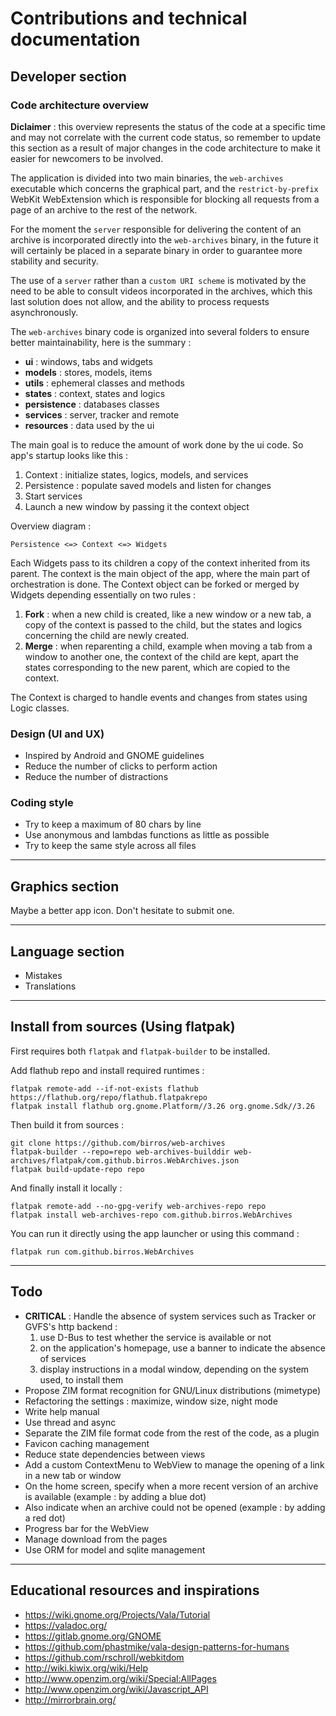 # Contributions and technical documentation

## Developer section

### Code architecture overview

__Diclaimer__ : this overview represents the status of the code at a specific
time and may not correlate with the current code status, so remember to update
this section as a result of major changes in the code architecture to make it
easier for newcomers to be involved.

The application is divided into two main binaries, the `web-archives` executable
which concerns the graphical part, and the `restrict-by-prefix` WebKit
WebExtension which is responsible for blocking all requests from a page of an
archive to the rest of the network.

For the moment the `server` responsible for delivering the content of an archive
is incorporated directly into the `web-archives` binary, in the future it will
certainly be placed in a separate binary in order to guarantee more stability
and security.

The use of a `server` rather than a `custom URI scheme` is motivated by the need
to be able to consult videos incorporated in the archives, which this last
solution does not allow, and the ability to process requests asynchronously.

The `web-archives` binary code is organized into several folders to ensure
better maintainability, here is the summary :
- __ui__ : windows, tabs and widgets
- __models__ : stores, models, items
- __utils__ : ephemeral classes and methods
- __states__ : context, states and logics
- __persistence__ : databases classes
- __services__ : server, tracker and remote
- __resources__ : data used by the ui

The main goal is to reduce the amount of work done by the ui code. So app's
startup looks like this :
1. Context : initialize states, logics, models, and services
2. Persistence : populate saved models and listen for changes
3. Start services
4. Launch a new window by passing it the context object

Overview diagram :

    Persistence <=> Context <=> Widgets


Each Widgets pass to its children a copy of the context inherited from its
parent. The context is the main object of the app, where the main part of
orchestration is done. The Context object can be forked or merged by Widgets
depending essentially on two rules :
1. __Fork__ : when a new child is created, like a new window or a new tab, a
copy of the context is passed to the child, but the states and logics concerning
the child are newly created.
2. __Merge__ : when reparenting a child, example when moving a tab from a window
to another one, the context of the child are kept, apart the states
corresponding to the new parent, which are copied to the context.

The Context is charged to handle events and changes from states using Logic
classes.

### Design (UI and UX)

- Inspired by Android and GNOME guidelines
- Reduce the number of clicks to perform action
- Reduce the number of distractions

### Coding style

- Try to keep a maximum of 80 chars by line
- Use anonymous and lambdas functions as little as possible
- Try to keep the same style across all files

---

## Graphics section

Maybe a better app icon. Don't hesitate to submit one.

---

## Language section

- Mistakes
- Translations

---

## Install from sources (Using flatpak)

First requires both `flatpak` and `flatpak-builder` to be installed.

Add flathub repo and install required runtimes :

    flatpak remote-add --if-not-exists flathub https://flathub.org/repo/flathub.flatpakrepo
    flatpak install flathub org.gnome.Platform//3.26 org.gnome.Sdk//3.26

Then build it from sources :

    git clone https://github.com/birros/web-archives
    flatpak-builder --repo=repo web-archives-builddir web-archives/flatpak/com.github.birros.WebArchives.json
    flatpak build-update-repo repo

And finally install it locally :

    flatpak remote-add --no-gpg-verify web-archives-repo repo
    flatpak install web-archives-repo com.github.birros.WebArchives

You can run it directly using the app launcher or using this command :

    flatpak run com.github.birros.WebArchives

---

## Todo

- __CRITICAL__ : Handle the absence of system services such as Tracker or GVFS's
http backend :
  1. use D-Bus to test whether the service is available or not
  2. on the application's homepage, use a banner to indicate the absence of
  services
  3. display instructions in a modal window, depending on the system used, to
  install them
- Propose ZIM format recognition for GNU/Linux distributions (mimetype)
- Refactoring the settings : maximize, window size, night mode
- Write help manual
- Use thread and async
- Separate the ZIM file format code from the rest of the code, as a plugin
- Favicon caching management
- Reduce state dependencies between views
- Add a custom ContextMenu to WebView to manage the opening of a link in a new
tab or window
- On the home screen, specify when a more recent version of an archive is
available (example : by adding a blue dot)
- Also indicate when an archive could not be opened (example : by adding a red
dot)
- Progress bar for the WebView
- Manage download from the pages
- Use ORM for model and sqlite management

---

## Educational resources and inspirations

- https://wiki.gnome.org/Projects/Vala/Tutorial
- https://valadoc.org/
- https://gitlab.gnome.org/GNOME
- https://github.com/phastmike/vala-design-patterns-for-humans
- https://github.com/rschroll/webkitdom
- http://wiki.kiwix.org/wiki/Help
- http://www.openzim.org/wiki/Special:AllPages
- http://www.openzim.org/wiki/Javascript_API
- http://mirrorbrain.org/
